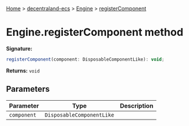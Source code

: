 [Home](./index) &gt; [decentraland-ecs](./decentraland-ecs.md) &gt; [Engine](./decentraland-ecs.engine.md) &gt; [registerComponent](./decentraland-ecs.engine.registercomponent.md)

# Engine.registerComponent method


**Signature:**
```javascript
registerComponent(component: DisposableComponentLike): void;
```
**Returns:** `void`

## Parameters

|  Parameter | Type | Description |
|  --- | --- | --- |
|  `component` | `DisposableComponentLike` |  |


